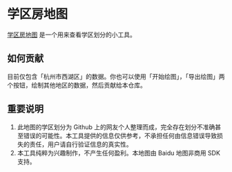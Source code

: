 # 学区房地图

[学区房地图](https://github.com/xieguanglei/schools-map) 是一个用来查看学区划分的小工具。

## 如何贡献

目前仅包含「杭州市西湖区」的数据。你也可以使用「开始绘图」，「导出绘图」两个按钮，绘制其他地区的数据，然后贡献给本仓库。

## 重要说明

1. 此地图的学区划分为 Github 上的网友个人整理而成，完全存在划分不准确甚至错误的可能性。本工具提供的信息仅供参考，不承担任何由信息错误导致损失的责任，用户请自行验证信息的真实性。
2. 本工具纯粹为兴趣制作，不产生任何盈利。本地图由 Baidu 地图非商用 SDK 支持。

